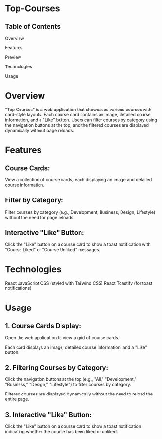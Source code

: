 # Top-Courses

## Table of Contents

Overview

Features

Preview

Technologies

Usage


# Overview

"Top Courses" is a web application that showcases various courses with card-style layouts. Each course card contains an image, detailed course information, and a "Like" button. Users can filter courses by category using the navigation buttons at the top, and the filtered courses are displayed dynamically without page reloads.

# Features

## Course Cards:

View a collection of course cards, each displaying an image and detailed course information.

## Filter by Category:

Filter courses by category (e.g., Development, Business, Design, Lifestyle) without the need for page reloads.

## Interactive "Like" Button:

Click the "Like" button on a course card to show a toast notification with "Course Liked" or "Course Unliked" messages.

# Technologies

React
JavaScript
CSS (styled with Tailwind CSS)
React Toastify (for toast notifications)

# Usage

## 1. Course Cards Display:

Open the web application to view a grid of course cards.

Each card displays an image, detailed course information, and a "Like" button.

## 2. Filtering Courses by Category:

Click the navigation buttons at the top (e.g., "All," "Development," "Business," "Design," "Lifestyle") to filter courses by category.

Filtered courses are displayed dynamically without the need to reload the entire page.

## 3. Interactive "Like" Button:

Click the "Like" button on a course card to show a toast notification indicating whether the course has been liked or unliked.


